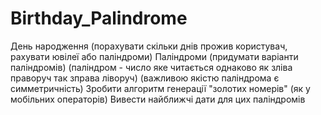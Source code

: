 # Birthday_Palindrome
День народження (порахувати скільки днів прожив користувач, рахувати ювілеї або паліндроми)  Паліндроми (придумати варіанти паліндромів) (паліндром - число яке читається однаково як зліва праворуч так зправа ліворуч) (важливою якістю паліндрома є симметричність)  Зробити алгоритм генерації "золотих номерів" (як у мобільних операторів)  Вивести найближчі дати для цих паліндромів
